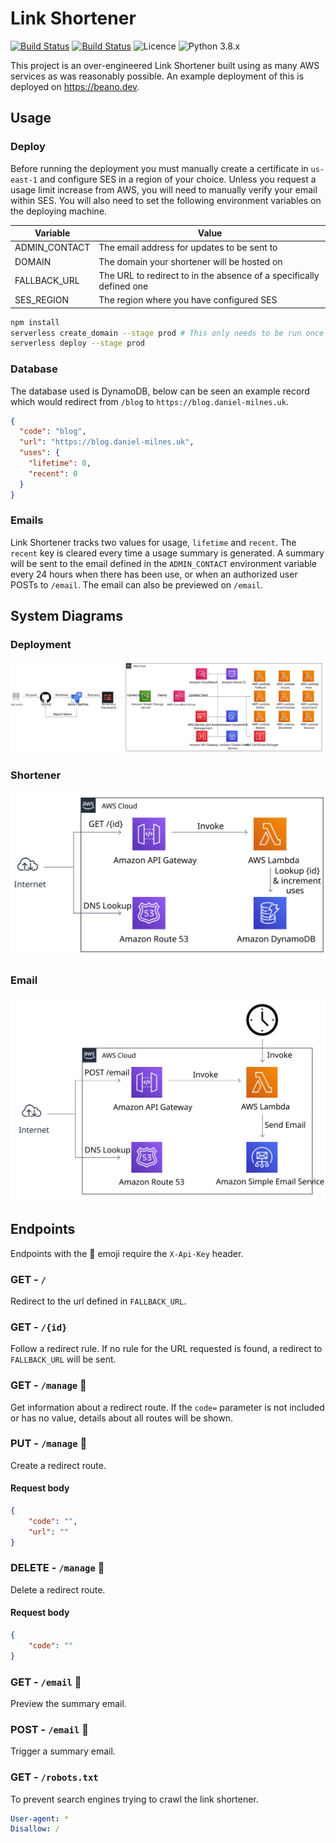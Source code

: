 # Link Shortener

[![Build Status](https://dev.azure.com/thebeanogamer/linkshortener/_apis/build/status/Validate%20Pipeline?branchName=master)](https://dev.azure.com/thebeanogamer/linkshortener/_build/latest?definitionId=5&branchName=master) [![Build Status](https://dev.azure.com/thebeanogamer/linkshortener/_apis/build/status/Deploy%20Pipeline?branchName=master)](https://dev.azure.com/thebeanogamer/linkshortener/_build/latest?definitionId=6&branchName=master) ![Licence](https://img.shields.io/github/license/thebeanogamer/linkshortener) ![Python 3.8.x](https://img.shields.io/badge/python-3.8.x-yellow.svg)

This project is an over-engineered Link Shortener built using as many AWS services as was reasonably possible. An example deployment of this is deployed on <https://beano.dev>.

## Usage

### Deploy

Before running the deployment you must manually create a certificate in `us-east-1` and configure SES in a region of your choice. Unless you request a usage limit increase from AWS, you will need to manually verify your email within SES. You will also need to set the following environment variables on the deploying machine.

Variable | Value
--- | ---
ADMIN_CONTACT | The email address for updates to be sent to
DOMAIN | The domain your shortener will be hosted on
FALLBACK_URL | The URL to redirect to in the absence of a specifically defined one
SES_REGION | The region where you have configured SES

```bash
npm install
serverless create_domain --stage prod # This only needs to be run once but may take up to 40 mins
serverless deploy --stage prod
```

### Database

The database used is DynamoDB, below can be seen an example record which would redirect from `/blog` to `https://blog.daniel-milnes.uk`.

```json
{
  "code": "blog",
  "url": "https://blog.daniel-milnes.uk",
  "uses": {
    "lifetime": 0,
    "recent": 0
  }
}
```

### Emails

Link Shortener tracks two values for usage, `lifetime` and `recent`. The `recent` key is cleared every time a usage summary is generated. A summary will be sent to the email defined in the `ADMIN_CONTACT` environment variable every 24 hours when there has been use, or when an authorized user POSTs to `/email`. The email can also be previewed on `/email`.

## System Diagrams

### Deployment

![Deployment Pipeline](assets/Deploy.svg)

### Shortener

![Usage Pipeline](assets/Usage.svg)

### Email

![Email Pipeline](assets/Email.svg)

## Endpoints

Endpoints with the 🔑 emoji require the `X-Api-Key` header.

### GET - `/`

Redirect to the url defined in `FALLBACK_URL`.

### GET - `/{id}`

Follow a redirect rule. If no rule for the URL requested is found, a redirect to `FALLBACK_URL` will be sent.

### GET - `/manage` 🔑

Get information about a redirect route. If the `code=` parameter is not included or has no value, details about all routes will be shown.

### PUT - `/manage` 🔑

Create a redirect route.

#### Request body

```json
{
    "code": "",
    "url": ""
}
```

### DELETE - `/manage` 🔑

Delete a redirect route.

#### Request body

```json
{
    "code": ""
}
```

### GET - `/email` 🔑

Preview the summary email.

### POST - `/email` 🔑

Trigger a summary email.

### GET - `/robots.txt`

To prevent search engines trying to crawl the link shortener.

```yaml
User-agent: *
Disallow: /
```
